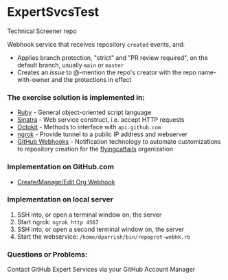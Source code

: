# ExpertSvcsTest
Technical Screener repo

Webhook service that receives repository `created` events, and:
- Applies branch protection, "strict" and "PR review required", on the default branch, usually `main` or `master`
- Creates an _issue_ to @-mention the repo's creator with the repo name-with-owner and the protections in effect

### The exercise solution is implemented in:

- [Ruby](https://www.ruby-lang.org/en/) - General object-oriented script language
- [Sinatra](http://www.sinatrarb.com/) - Web service construct, i.e. accept HTTP requests
- [Octokit](https://github.com/octokit) - Methods to interface with `api.github.com`
- [ngrok](https://ngrok.com/) - Provide tunnel to a public IP address and webserver
- [GitHub Webhooks](https://docs.github.com/en/enterprise-cloud@latest/developers/webhooks-and-events/webhooks/about-webhooks) - Notification technology to automate customizations to repository creation for the [flyingcattails](https://github.com/flyingcattails) organization

### Implementation on GitHub.com
- [Create/Manage/Edit Org Webhook](https://github.com/organizations/flyingcattails/settings/hooks/341949195)

### Implementation on local server
1. SSH into, or open a terminal window on, the server
2. Start ngrok: `ngrok http 4567`
3. SSH into, or open a second terminal window on, the server
4. Start the webservice: `/home/dparrish/bin/repoprot-webhk.rb`

### Questions or Problems:
Contact GitHub Expert Services via your GitHub Account Manager
